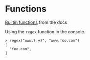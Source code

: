 # Functions

[Builtin functions](https://www.terraform.io/docs/configuration/functions.html) from the docs


Using the `regex` function in the console.

```
> regex("www.(.+)", "www.foo.com")
[
  "foo.com",
]
```
